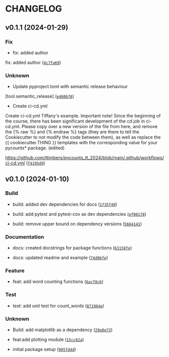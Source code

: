 # CHANGELOG



## v0.1.1 (2024-01-29)

### Fix

* fix: added author

fix: added author ([`4c7fa69`](https://github.com/sho-i98/pycounts_sho_i98/commit/4c7fa6983d7ea12ea18dcbc1f4669c73d44f82be))

### Unknown

* Update pyproject.toml with semantic release behaviour

[tool.semantic_release] ([`e468676`](https://github.com/sho-i98/pycounts_sho_i98/commit/e468676e086d7379c3523161bb8771d783b74c38))

* Create ci-cd.yml

Create ci-cd.yml
Tiffany&#39;s example.
Important note! Since the beginning of the course, there has been significant development of the cd job in ci-cd.yml. Please copy over a new version of the file from here, and remove the {% raw %} and {% endraw %} tags (they are there to tell the Cookiecutter to not modify the code between them), as well as replace the {{ cookiecutter.THING }} templates with the corresponding value for your  pycounts* package. (edited) 

https://github.com/ttimbers/pycounts_tt_2024/blob/main/.github/workflows/ci-cd.yml ([`f4195d9`](https://github.com/sho-i98/pycounts_sho_i98/commit/f4195d92e264397f973a4e14f4c0265c0c828363))


## v0.1.0 (2024-01-10)

### Build

* build: added dev dependencies for docs ([`1f35f49`](https://github.com/sho-i98/pycounts_sho_i98/commit/1f35f497cd081f20c5490af569fc4193754fb2f7))

* build: add pytest and pytest-cov as dev dependencies ([`ef00178`](https://github.com/sho-i98/pycounts_sho_i98/commit/ef001784279617912af1466e4312d6d80d1582cf))

* build: remove upper bound on dependency versions ([`5664141`](https://github.com/sho-i98/pycounts_sho_i98/commit/56641410c634d65d884f2bc9962342ecdcbaac2b))

### Documentation

* docs: created docstrings for package functions ([`63158fe`](https://github.com/sho-i98/pycounts_sho_i98/commit/63158feab9b70b29799deffd822e1746a54e2a1b))

* docs: updated readme and example ([`74d8bfe`](https://github.com/sho-i98/pycounts_sho_i98/commit/74d8bfef829430e0ec0a36a56ed3e5c2d37947a0))

### Feature

* feat: add word counting functions ([`6acf8cb`](https://github.com/sho-i98/pycounts_sho_i98/commit/6acf8cb5c6ef65d32cd85afbcb15d2fd74879ad5))

### Test

* test: add unit test for count_words ([`871984e`](https://github.com/sho-i98/pycounts_sho_i98/commit/871984e788498349a22a5121e83ae276002fec6e))

### Unknown

* Build: add matplotlib as a dependency ([`29e8e73`](https://github.com/sho-i98/pycounts_sho_i98/commit/29e8e738e0d59369c5bf7d78450dd436135b0db3))

* feat:add plotting module ([`15cc82a`](https://github.com/sho-i98/pycounts_sho_i98/commit/15cc82a46ad007a42b99ab867f645a323d97d76e))

* initial package setup ([`9057d4d`](https://github.com/sho-i98/pycounts_sho_i98/commit/9057d4da41e2010d8ae61cf4066b9601421a2089))
